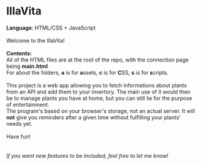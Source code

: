 # IllaVita

**Language**: HTML/CSS + JavaScript<br>
<br>
Welcome to the IllaVita!<br>
<br>
<b>Contents:</b><br>
All of the HTML files are at the root of the repo, with the connection page being **main.html**<br>
For about the folders, **a** is for **a**ssets, **c** is for **C**SS, **s** is for **s**cripts.<br>
<br>
This project is a web app allowing you to fetch informations about plants from an API and add them to your invertory. The main use of it would then be to manage plants you have at home, but you can still lie for the purpose of entertainment.<br>
The program's based on your browser's storage, not an actual server. It will <b>not</b> give you reminders after a given time without fulfilling your plants' needs yet.<br>
<br>
Have fun!<br>
<br>
<br>
*If you want new features to be included, feel free to let me know!*
